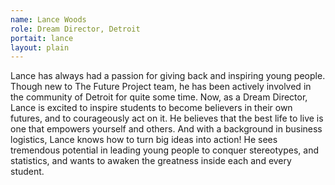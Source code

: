 ```yaml
---
name: Lance Woods
role: Dream Director, Detroit 
portait: lance
layout: plain
---
```


Lance has always had a passion for giving back and inspiring young people. Though new to The Future Project team, he has been actively involved in the community of Detroit for quite some time. Now, as a Dream Director, Lance is excited to inspire students to become believers in their own futures, and to courageously act on it. He believes that the best life to live is one that empowers yourself and others.  And with a background in business logistics, Lance knows how to turn big ideas into action! He sees tremendous potential in leading young people to conquer stereotypes, and statistics, and wants to awaken the greatness inside each and every student.